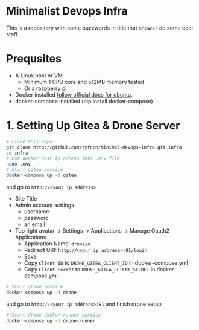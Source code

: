 # Minimalist Devops Infra

This is a repository with some buzzwords in title that shows I do some cool staff.

# Prequsites

* A Linux host or VM
    * Minimum 1 CPU core and 512MB memory tested
    * Or a raspberry pi
* Docker installed [follow official docs for ubuntu](https://docs.docker.com/engine/install/ubuntu/#install-using-the-convenience-script).
* docker-compose installed (pip install docker-compose)

# 1. Setting Up Gitea & Drone Server

```bash
# Clone this repo
git clone http://github.com/tyfncn/minimal-devops-infra.git infra
cd infra
# Put docker host ip adress into .env file
nano .env
# Start gitea service
docker-compose up -d gitea
```
and go to `http://<your ip address>`

* Site Title
* Admin account settings
    * username
    * password
    * an email
* Top right avatar -> Settings -> Applications -> Manage Oauth2 Applications
    * Application Name: `droneio`
    * Redirect URI: `http://<your ip address>:81/login`
    * Save
    * Copy `Client ID` to `DRONE_GITEA_CLIENT_ID` in docker-compose.yml
    * Copy `Client Secret` to `DRONE_GITEA_CLIENT_SECRET` in docker-compose.yml

```bash
# Start drone service
docker-compose up -d drone
```
and go to `http://<your ip address>:81` and finish drone setup

```bash
# Start drone docker runner service
docker-compose up -d drone-runner
```
